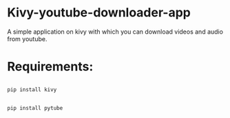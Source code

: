 # Kivy-youtube-downloader-app
A simple application on kivy with which you can download videos and audio from youtube.

<h1>Requirements:</h1>

##
    pip install kivy

##
    pip install pytube
